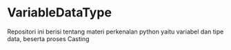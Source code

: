 # VariableDataType
Repositori ini berisi tentang materi perkenalan python yaitu variabel dan tipe data, beserta proses Casting
